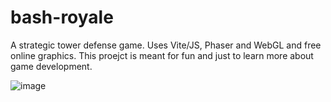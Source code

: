# bash-royale
A strategic tower defense game. Uses Vite/JS, Phaser and WebGL and free online graphics. This proejct is meant for fun and just to learn more about game development.

![image](https://github.com/smithd36/bash-royale/assets/90289165/8622199d-2ec6-451f-8450-570d708bb64b)
